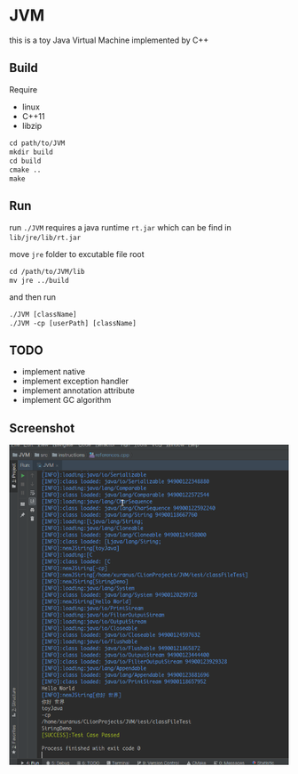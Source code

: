 # JVM
this is a toy Java Virtual Machine implemented by C++

## Build
Require
 - linux
 - C++11
 - libzip

```
cd path/to/JVM
mkdir build
cd build
cmake ..
make
```

## Run
run `./JVM` requires a java runtime `rt.jar` which can be find in `lib/jre/lib/rt.jar`

move `jre` folder to excutable file root
```
cd /path/to/JVM/lib
mv jre ../build
```
and then run
```
./JVM [className]
./JVM -cp [userPath] [className]
```


## TODO
 - implement native
 - implement exception handler
 - implement annotation attribute
 - implement GC algorithm

## Screenshot
![](screenshot/demo1.png)